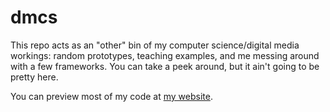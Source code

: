 # dmcs
This repo acts as an "other" bin of my computer science/digital media workings: random prototypes, teaching examples, and me messing around with a few frameworks. You can take a peek around, but it ain't going to be pretty here.

You can preview most of my code at [my website](http://matthewwang.me).
